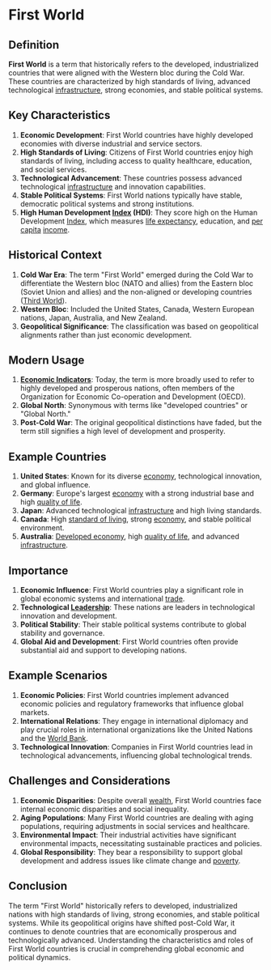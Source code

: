 # First World

## Definition
**First World** is a term that historically refers to the developed, industrialized countries that were aligned with the Western bloc during the Cold War. These countries are characterized by high standards of living, advanced technological [infrastructure](../i/infrastructure.md), strong economies, and stable political systems.

## Key Characteristics
1. **Economic Development**: First World countries have highly developed economies with diverse industrial and service sectors.
2. **High Standards of Living**: Citizens of First World countries enjoy high standards of living, including access to quality healthcare, education, and social services.
3. **Technological Advancement**: These countries possess advanced technological [infrastructure](../i/infrastructure.md) and innovation capabilities.
4. **Stable Political Systems**: First World nations typically have stable, democratic political systems and strong institutions.
5. **High Human Development [Index](../i/index_instrument.md) (HDI)**: They score high on the Human Development [Index](../i/index_instrument.md), which measures [life expectancy](../l/life_expectancy.md), education, and [per capita](../p/per_capita.md) [income](../i/income.md).

## Historical Context
1. **Cold War Era**: The term "First World" emerged during the Cold War to differentiate the Western bloc (NATO and allies) from the Eastern bloc (Soviet Union and allies) and the non-aligned or developing countries ([Third World](../t/third_world.md)).
2. **Western Bloc**: Included the United States, Canada, Western European nations, Japan, Australia, and New Zealand.
3. **Geopolitical Significance**: The classification was based on geopolitical alignments rather than just economic development.

## Modern Usage
1. **[Economic Indicators](../e/economic_indicators.md)**: Today, the term is more broadly used to refer to highly developed and prosperous nations, often members of the Organization for Economic Co-operation and Development (OECD).
2. **Global North**: Synonymous with terms like "developed countries" or "Global North."
3. **Post-Cold War**: The original geopolitical distinctions have faded, but the term still signifies a high level of development and prosperity.

## Example Countries
1. **United States**: Known for its diverse [economy](../e/economy.md), technological innovation, and global influence.
2. **Germany**: Europe's largest [economy](../e/economy.md) with a strong industrial base and high [quality of life](../q/quality_of_life.md).
3. **Japan**: Advanced technological [infrastructure](../i/infrastructure.md) and high living standards.
4. **Canada**: High [standard of living](../s/standard_of_living.md), strong [economy](../e/economy.md), and stable political environment.
5. **Australia**: [Developed economy](../d/developed_economy.md), high [quality of life](../q/quality_of_life.md), and advanced [infrastructure](../i/infrastructure.md).

## Importance
1. **Economic Influence**: First World countries play a significant role in global economic systems and international [trade](../t/trade.md).
2. **Technological [Leadership](../l/leadership.md)**: These nations are leaders in technological innovation and development.
3. **Political Stability**: Their stable political systems contribute to global stability and governance.
4. **Global Aid and Development**: First World countries often provide substantial aid and support to developing nations.

## Example Scenarios
1. **Economic Policies**: First World countries implement advanced economic policies and regulatory frameworks that influence global markets.
2. **International Relations**: They engage in international diplomacy and play crucial roles in international organizations like the United Nations and the [World Bank](../w/world_bank.md).
3. **Technological Innovation**: Companies in First World countries lead in technological advancements, influencing global technological trends.

## Challenges and Considerations
1. **Economic Disparities**: Despite overall [wealth](../w/wealth.md), First World countries face internal economic disparities and social inequality.
2. **Aging Populations**: Many First World countries are dealing with aging populations, requiring adjustments in social services and healthcare.
3. **Environmental Impact**: Their industrial activities have significant environmental impacts, necessitating sustainable practices and policies.
4. **Global Responsibility**: They bear a responsibility to support global development and address issues like climate change and [poverty](../p/poverty.md).

## Conclusion
The term "First World" historically refers to developed, industrialized nations with high standards of living, strong economies, and stable political systems. While its geopolitical origins have shifted post-Cold War, it continues to denote countries that are economically prosperous and technologically advanced. Understanding the characteristics and roles of First World countries is crucial in comprehending global economic and political dynamics.


